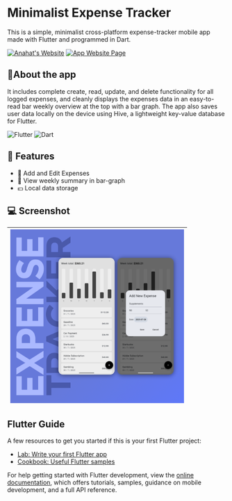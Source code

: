 # Minimalist Expense Tracker

This is a simple, minimalist cross-platform expense-tracker mobile app made with Flutter and programmed in Dart.

[![Anahat's Website](https://img.shields.io/badge/Developer_Website-AnahatMudgal.com-navy)](https://AnahatMudgal.com)
[![App Website Page](https://img.shields.io/badge/App_Webpage-Expense_Tracker-seagreen)](https://AnahatMudgal.com/development/expense-tracker-app)

## 📱About the app

It includes complete create, read, update, and delete functionality for all logged expenses, and cleanly displays the expenses data in an easy-to-read bar weekly overview at the top with a bar graph. The app also saves user data locally on the device using Hive, a lightweight key-value database for Flutter.

![Flutter](https://img.shields.io/badge/-Flutter-05122A?style=flat-square&logo=Flutter&color=2a2e34)
![Dart](https://img.shields.io/badge/-Dart-05122A?style=flat-square&logo=Dart&color=2a2e34)

## 🚀 Features

- 📝 Add and Edit Expenses
- 📅 View weekly summary in bar-graph
- 💵 Local data storage

## 💻 Screenshot

| <img src="./images/ExpenseTrackerMockup.png" alt="Cover Image" width="400px"> |
| :---------------------------------------------------------------------------: |

## Flutter Guide

A few resources to get you started if this is your first Flutter project:

- [Lab: Write your first Flutter app](https://docs.flutter.dev/get-started/codelab)
- [Cookbook: Useful Flutter samples](https://docs.flutter.dev/cookbook)

For help getting started with Flutter development, view the
[online documentation](https://docs.flutter.dev/), which offers tutorials,
samples, guidance on mobile development, and a full API reference.
